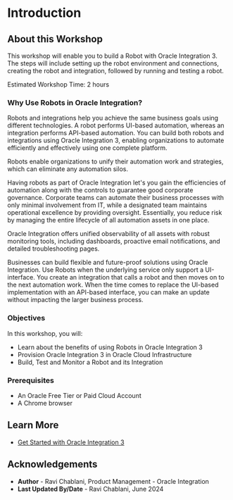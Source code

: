 # Introduction

## About this Workshop

This workshop will enable you to build a Robot with Oracle Integration 3. The steps will include setting up the robot environment and connections, creating the robot and integration, followed by running and testing a robot.

Estimated Workshop Time: 2 hours

### Why Use Robots in Oracle Integration?

Robots and integrations help you achieve the same business goals using different technologies. A robot performs UI-based automation, whereas an integration performs API-based automation. You can build both robots and integrations using Oracle Integration 3, enabling organizations to automate efficiently and effectively using one complete platform.

Robots enable organizations to unify their automation work and strategies, which can eliminate any automation silos.

Having robots as part of Oracle Integration let's you gain the efficiencies of automation along with the controls to guarantee good corporate governance. Corporate teams can automate their business processes with only minimal involvement from IT, while a designated team maintains operational excellence by providing oversight. Essentially, you reduce risk by managing the entire lifecycle of all automation assets in one place.

Oracle Integration offers unified observability of all assets with robust monitoring tools, including dashboards, proactive email notifications, and detailed troubleshooting pages.

Businesses can build flexible and future-proof solutions using Oracle Integration. Use Robots when the underlying service only support a UI-interface. You create an integration that calls a robot and then moves on to the next automation work. When the time comes to replace the UI-based implementation with an API-based interface, you can make an update without impacting the larger business process.

### Objectives

In this workshop, you will:

* Learn about the benefits of using Robots in Oracle Integration 3
* Provision Oracle Integration 3 in Oracle Cloud Infrastructure
* Build, Test and Monitor a Robot and its Integration

### Prerequisites

* An Oracle Free Tier or Paid Cloud Account
* A Chrome browser

## Learn More

* [Get Started with Oracle Integration 3](https://docs.oracle.com/en/cloud/paas/application-integration/index.html)

## Acknowledgements

* **Author** - Ravi Chablani, Product Management - Oracle Integration
* **Last Updated By/Date** - Ravi Chablani, June 2024

